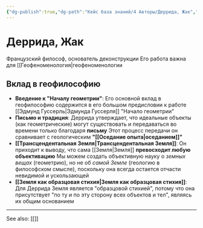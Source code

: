 ```yaml
---
{"dg-publish":true,"dg-path":"Кейс база знаний/4 Авторы/Деррида, Жак","permalink":"/kejs-baza-znanij/4-avtory/derrida-zhak/"}
---
```


# Деррида, Жак

Французский философ, основатель деконструкции Его работа важна для [[Геофеноменология|геофеноменологии

## Вклад в геофилософию
- **Введение к "Началу геометрии"**: Его основной вклад в геофилософию содержится в его большом предисловии к работе [[Эдмунд Гуссерль\|Эдмунда Гуссерля]] "Начало геометрии"
- **Письмо и традиция**: Деррида утверждает, что идеальные объекты (как геометрические) могут существовать и передаваться во времени только благодаря **письму** Этот процесс передачи он сравнивает с геологическим **"[[Оседание опыта\|оседанием]]"**
- **[[Трансцендентальная Земля\|Трансцендентальная Земля]]**: Он приходит к выводу, что сама [[Земля\|Земля]] **превосходит любую объективацию** Мы можем создать объективную науку о *земных вещах* (геометрию), но не об *самой Земле* (геологию в философском смысле), поскольку она всегда остается отчасти невидимой и ускользающей
- **[[Земля как образцовая стихия\|Земля как образцовая стихия]]**: Для Деррида Земля является "образцовой стихией", потому что она присутствует "по ту и по эту сторону всех объектов и тел", являясь их общим основанием






---
See also:
[[]]

